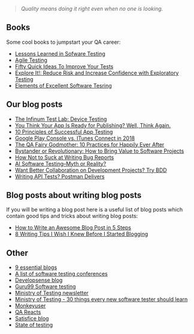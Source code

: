> *Quality means doing it right even when no one is looking.*

## Books

Some cool books to jumpstart your QA career:

- [Lessons Learned in Sofware Testing](https://www.amazon.com/Lessons-Learned-Software-Testing-Context-Driven/dp/0471081124)
- [Agile Testing](https://www.amazon.com/Agile-Testing-Practical-Guide-Testers/dp/0321534468)
- [Fifty Quick Ideas To Improve Your Tests](https://www.amazon.com/Fifty-Quick-Ideas-Improve-Tests-ebook/dp/B00XVFFK7E)
- [Explore It!: Reduce Risk and Increase Confidence with Exploratory Testing](https://www.amazon.com/Explore-Increase-Confidence-Exploratory-Testing/dp/1937785025) 
- [Elements of Excellent Software Tesring](https://www.satisfice.com/download/elements-of-excellent-testing)

## Our blog posts
- [The Infinum Test Lab: Device Testing](https://infinum.com/the-capsized-eight/the-infinum-test-lab-device-testing)
- [You Think Your App Is Ready for Publishing? Well, Think Again.](https://infinum.com/the-capsized-eight/you-think-your-app-is-ready-for-publishing-well-think-again)
- [10 Principles of Successful App Testing](https://infinum.com/the-capsized-eight/10-app-testing-principles)
- [Google Play Console vs. ITunes Connect in 2018](https://infinum.com/the-capsized-eight/google-play-console-vs-itunes-connect-2018)
- [The QA Fairy Godmother: 10 Practices for Happily Ever After](https://infinum.com/the-capsized-eight/the-qa-fairy-godmother-10-practices-for-happily-ever-after)
- [Bystander or Revolutionary: How to Bring Value to Software Projects](https://infinum.com/the-capsized-eight/how-to-bring-value-to-software-projects)
- [How Not to Suck at Writing Bug Reports](https://infinum.com/the-capsized-eight/how-not-to-suck-at-writing-bug-reports)
- [AI Software Testing–Myth or Reality?](https://infinum.com/the-capsized-eight/ai-testing-myth-or-reality)
- [Want Better Collaboration on Development Projects? Try BDD](https://infinum.com/the-capsized-eight/want-better-collaboration-on-development-projects-try-bdd)
- [Writing API Tests? Postman Delivers](https://infinum.com/the-capsized-eight/postman-API-testing)

## Blog posts about writing blog posts 

If  you will be writing a blog post here is a useful list of blog posts which contain good tips and tricks about writing blog posts:

- [How to Write an Awesome Blog Post in 5 Steps](https://www.wordstream.com/blog/ws/2015/02/09/how-to-write-a-blog-post)
- [8 Writing Tips I Wish I Knew Before I Started Blogging](https://blog.hubspot.com/marketing/8-essential-writing-tips)

## Other
- [9 essential blogs](https://www.rainforestqa.com/blog/2017-12-21-9-essential-blogs-every-qa-team-should-read-in-2018/)
- [A list of software testing conferences](https://testingconferences.org/)
- [Developsense blog](https://www.developsense.com/blog/)
- [Guru99 Software testing](https://www.guru99.com/software-testing.html)
- [Ministry of Testing newsletter](https://www.ministryoftesting.com/newsletter)
- [Ministry of Testing - 30 things every new software tester should learn](https://www.ministryoftesting.com/dojo/lessons/30-things-every-new-software-tester-should-learn)
- [Monkeyuser](https://www.monkeyuser.com/)
- [QA Reacts](http://qareacts.tumblr.com/)
- [Satisfice blog](https://www.satisfice.com/blog/)
- [State of testing](https://qablog.practitest.com/state-of-testing/)
